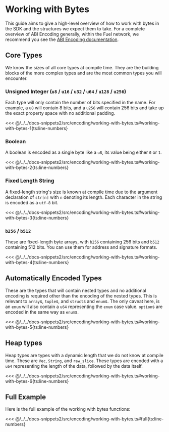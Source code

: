 # Working with Bytes

This guide aims to give a high-level overview of how to work with bytes in the SDK and the structures we expect them to take. For a complete overview of ABI Encoding generally, within the Fuel network, we recommend you see the [ABI Encoding documentation](https://docs.fuel.network/docs/specs/abi/).

## Core Types

We know the sizes of all core types at compile time. They are the building blocks of the more complex types and are the most common types you will encounter.

### Unsigned Integer (`u8` / `u16` / `u32` / `u64` / `u128` / `u256`)

Each type will only contain the number of bits specified in the name. For example, a `u8` will contain 8 bits, and a `u256` will contain 256 bits and take up the exact property space with no additional padding.

<<< @/../../docs-snippets2/src/encoding/working-with-bytes.ts#working-with-bytes-1{ts:line-numbers}

### Boolean

A boolean is encoded as a single byte like a `u8`, its value being either `0` or `1`.

<<< @/../../docs-snippets2/src/encoding/working-with-bytes.ts#working-with-bytes-2{ts:line-numbers}

### Fixed Length String

A fixed-length string's size is known at compile time due to the argument declaration of `str[n]` with `n` denoting its length. Each character in the string is encoded as a `utf-8` bit.

<<< @/../../docs-snippets2/src/encoding/working-with-bytes.ts#working-with-bytes-3{ts:line-numbers}

### `b256` / `b512`

These are fixed-length byte arrays, with `b256` containing 256 bits and `b512` containing 512 bits. You can use them for address and signature formats.

<<< @/../../docs-snippets2/src/encoding/working-with-bytes.ts#working-with-bytes-4{ts:line-numbers}

## Automatically Encoded Types

These are the types that will contain nested types and no additional encoding is required other than the encoding of the nested types. This is relevant to `array`s, `tuple`s, and `struct`s and `enum`s. The only caveat here, is an `enum` will also contain a `u64` representing the `enum` case value. `option`s are encoded in the same way as `enum`s.

<<< @/../../docs-snippets2/src/encoding/working-with-bytes.ts#working-with-bytes-5{ts:line-numbers}

## Heap types

Heap types are types with a dynamic length that we do not know at compile time. These are `Vec`, `String`, and `raw_slice`. These types are encoded with a `u64` representing the length of the data, followed by the data itself.

<<< @/../../docs-snippets2/src/encoding/working-with-bytes.ts#working-with-bytes-6{ts:line-numbers}

## Full Example

Here is the full example of the working with bytes functions:

<<< @/../../docs-snippets2/src/encoding/working-with-bytes.ts#full{ts:line-numbers}
